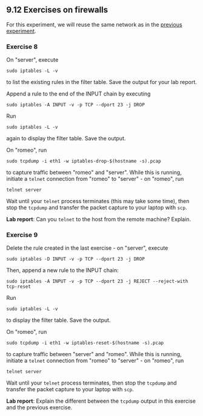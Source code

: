 ## 9.12 Exercises on firewalls

For this experiment, we will reuse the same network as in the [previous experiment](el5373-lab9-909.md).

### Exercise 8

On "server", execute 

```
sudo iptables -L -v
```

to list the existing rules in the filter table. Save the output for your lab report.

Append a rule to the end of the INPUT chain by executing

```
sudo iptables -A INPUT -v -p TCP --dport 23 -j DROP
```

Run

```
sudo iptables -L -v
```


again to display the filter table. Save the output.

On "romeo", run

```
sudo tcpdump -i eth1 -w iptables-drop-$(hostname -s).pcap
```

to capture traffic between "romeo" and "server". While this is running, initiate a `telnet` connection from "romeo" to "server" - on "romeo", run

```
telnet server
```

Wait until your `telnet` process terminates (this may take some time), then stop the `tcpdump` and transfer the packet capture to your laptop with `scp`.


**Lab report**: Can you `telnet` to the host from the remote machine? Explain.


### Exercise 9

Delete the rule created in the last exercise - on "server", execute 

```
sudo iptables -D INPUT -v -p TCP --dport 23 -j DROP
```

Then, append a new rule to the INPUT chain: 

```
sudo iptables -A INPUT -v -p TCP --dport 23 -j REJECT --reject-with tcp-reset
```

Run

```
sudo iptables -L -v
```


to display the filter table. Save the output.

On "romeo", run

```
sudo tcpdump -i eth1 -w iptables-reset-$(hostname -s).pcap
```

to capture traffic between "server" and "romeo". While this is running, initiate a `telnet` connection from "romeo" to "server" - on "romeo", run

```
telnet server
```

Wait until your `telnet` process terminates, then stop the `tcpdump` and transfer the packet capture to your laptop with `scp`.


**Lab report**: Explain the different between the `tcpdump` output in this exercise and the previous exercise.
